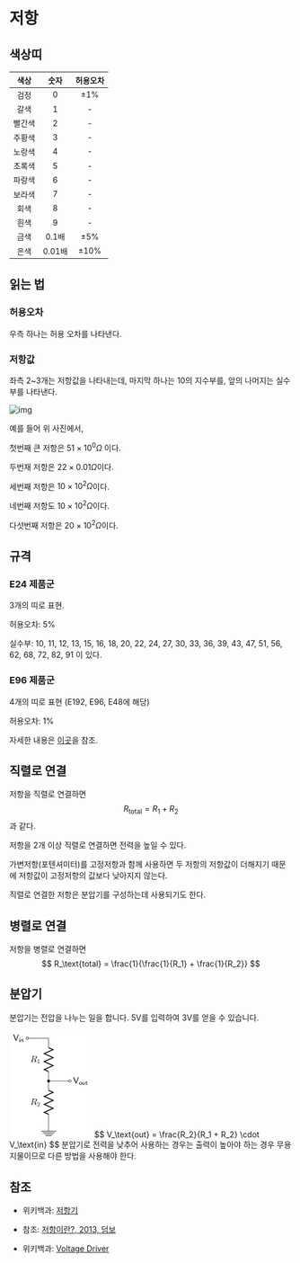 # 저항

## 색상띠

|  색상  |  숫자  | 허용오차  |
| :----: | :----: | :-------: |
|  검정  |   0    | $\pm 1$%  |
|  갈색  |   1    |     -     |
| 빨간색 |   2    |     -     |
| 주황색 |   3    |     -     |
| 노랑색 |   4    |     -     |
| 초록색 |   5    |     -     |
| 파랑색 |   6    |     -     |
| 보라색 |   7    |     -     |
|  회색  |   8    |     -     |
|  흰색  |   9    |     -     |
|  금색  | 0.1배  | $\pm 5$%  |
|  은색  | 0.01배 | $\pm 10$% |



## 읽는 법

### 허용오차

우측 하나는 허용 오차를 나타낸다.

### 저항값

좌측 2~3개는 저항값을 나타내는데, 마지막 하나는 10의 지수부를, 앞의 나머지는 실수부를 나타낸다.

![img](https://upload.wikimedia.org/wikipedia/commons/thumb/f/fc/Tiru%C5%9F_%285%29.jpg/300px-Tiru%C5%9F_%285%29.jpg)

예를 들어 위 사진에서,

첫번째 큰 저항은 $51 \times 10^0 \Omega$ 이다.

두번재 저항은 $22 \times 0.01 \Omega$이다.

세번째 저항은 $10 \times 10^2 \Omega$이다.

네번째 저항도 $10 \times 10^2 \Omega$이다.

다섯번째 저항은 $20 \times 10^2 \Omega$이다.

## 규격

### E24 제품군

3개의 띠로 표현.

허용오차: 5%

실수부: 10, 11, 12, 13, 15, 16, 18, 20, 22, 24, 27, 30, 33, 36, 39, 43, 47, 51, 56, 62, 68, 72, 82, 91 이 있다.

### E96 제품군

4개의 띠로 표현 (E192, E96, E48에 해당)

허용오차: 1%

자세한 내용은 [이곳](https://m.cafe.daum.net/funny-circuit/BgLH/8)을 참조.

## 직렬로 연결

저항을 직렬로 연결하면
$$
R_\text{total} = R_1 + R_2
$$
과 같다.

저항을 2개 이상 직렬로 연결하면 전력을 높일 수 있다.

가변저항(포텐셔미터)를 고정저항과 함께 사용하면 두 저항의 저항값이 더해지기 때문에 저항값이 고정저항의 값보다 낮아지지 않는다.

직렬로 연결한 저항은 분압기를 구성하는데 사용되기도 한다.

## 병렬로 연결

저항을 병렬로 연결하면
$$
R_\text{total} = \frac{1}{\frac{1}{R_1} + \frac{1}{R_2}}
$$

## 분압기

분압기는 전압을 나누는 일을 합니다. 5V를 입력하여 3V를 얻을 수 있습니다.

 <img src="register.assets/220px-Resistive_divider2.svg.png" alt="img" style="zoom:67%;" />
$$
V_\text{out} = \frac{R_2}{R_1 + R_2} \cdot V_\text{in}
$$
분압기로 전력을 낮추어 사용하는 경우는 출력이 높아야 하는 경우 무용지물이므로 다른 방법을 사용해야 한다.

## 참조

- 위키백과: [저항기](https://ko.wikipedia.org/wiki/%EC%A0%80%ED%95%AD%EA%B8%B0)

- 참조: [저항이란?, 2013, 덤보](https://m.cafe.daum.net/funny-circuit/BgLH/8)

- 위키백과: [Voltage Driver](https://en.wikipedia.org/wiki/Voltage_divider)